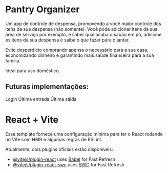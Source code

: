 # Pantry Organizer

Um app de controle de despensa, promovendo a você maior controle dos itens da sua despensa (não somente). Você pode adicionar itens da sua área de serviço por exemplo, e saber qual acaba o sabão em pó, adicione os itens da sua despensa e saiba o que fazer para o jantar.

Evite desperdício comprando apensa o necessário para a sua casa, economizando dinheiro e garantindo mais saúde financeira para a sua família.

Ideal para uso doméstico.

## Futuras implementações:

Login
Última entrada 
Última sáida


# React + Vite

Esse template fornece uma configuração mínima para ter o React rodando no Vite com HMR e algumas regras de ESLint.

Atualmente, dois plugins oficiais estão disponíveis:

- [@vitejs/plugin-react](https://github.com/vitejs/vite-plugin-react/blob/main/packages/plugin-react/README.md) uses [Babel](https://babeljs.io/) for Fast Refresh
- [@vitejs/plugin-react-swc](https://github.com/vitejs/vite-plugin-react-swc) uses [SWC](https://swc.rs/) for Fast Refresh
